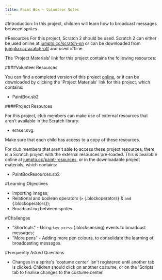 ```yaml
---
title: Paint Box — Volunteer Notes
---
```


#Introduction:
In this project, children will learn how to broadcast messages between sprites.

#Resources
For this project, Scratch 2 should be used. Scratch 2 can either be used online at [jumpto.cc/scratch-on](http://jumpto.cc/scratch-on) or can be downloaded from [jumpto.cc/scratch-off](http://jumpto.cc/scratch-off) and used offline.

The 'Project Materials' link for this project contains the following resources:

####Volunteer Resources

You can find a completed version of this project <a href="http://scratch.mit.edu/projects/63473366/#editor">online</a>, or it can be downloaded by clicking the 'Project Materials' link for this project, which contains:

+ PaintBox.sb2

####Project Resources

For this project, club members can make use of external resources that aren't available in the Scratch library:

+ eraser.svg.

Make sure that each child has access to a copy of these resources.

For club members that aren't able to access these project resources, there is a Scratch project with the external resources pre-loaded. This is available online at [jumpto.cc/paint-resources](http://jumpto.cc/paint-resources), or in the downloadable project materials, which contains:

+ PaintBoxResources.sb2 

#Learning Objectives
+ Importing images;
+ Relational and boolean operators (`>` {.blockoperators} & `and` {.blockoperators});
+ Broadcasting between sprites.

#Challenges
+ "Shortcuts" - Using `key press` {.blocksensing} events to broadcast messages;
+ "More pens" - Adding more pen colours, to consolidate the learning of broadcasting messages.

#Frequently Asked Questions
+ Changes in a sprite's 'costume center' isn't registered until another tab is clicked. Children should click on another costume, or on the 'Scripts' tab to finalise changes to the costume center.